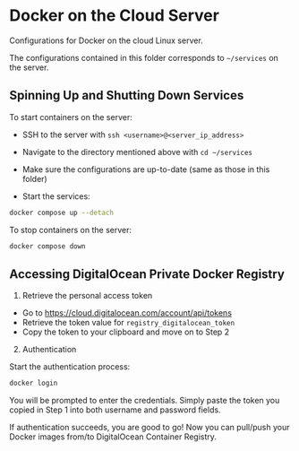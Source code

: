 # Docker on the Cloud Server

Configurations for Docker on the cloud Linux server.

The configurations contained in this folder corresponds to `~/services` on the server.

## Spinning Up and Shutting Down Services

To start containers on the server:

- SSH to the server with `ssh <username>@<server_ip_address>`

- Navigate to the directory mentioned above with `cd ~/services`

- Make sure the configurations are up-to-date (same as those in this folder)

- Start the services:

```sh
docker compose up --detach
```

To stop containers on the server:

```sh
docker compose down
```

## Accessing DigitalOcean Private Docker Registry

1. Retrieve the personal access token

- Go to https://cloud.digitalocean.com/account/api/tokens
- Retrieve the token value for `registry_digitalocean_token`
- Copy the token to your clipboard and move on to Step 2

2. Authentication

Start the authentication process:

```sh
docker login
```

You will be prompted to enter the credentials. Simply paste the token you copied in Step 1 into both username and password fields.

If authentication succeeds, you are good to go! Now you can pull/push your Docker images from/to DigitalOcean Container Registry.
